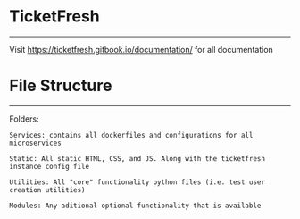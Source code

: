 # TicketFresh
---

Visit https://ticketfresh.gitbook.io/documentation/ for all documentation


# File Structure
---

Folders:

    Services: contains all dockerfiles and configurations for all microservices
    
    Static: All static HTML, CSS, and JS. Along with the ticketfresh instance config file
    
    Utilities: All "core" functionality python files (i.e. test user creation utilities)
    
    Modules: Any aditional optional functionality that is available

